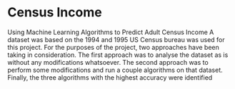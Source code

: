 # Census Income
Using Machine Learning Algorithms to Predict Adult Census Income
A dataset was based on the 1994 and 1995 US Census bureau was used for this project. For the purposes of the project, two approaches have been taking in consideration. The first approach was to analyse the dataset as is without any modifications whatsoever. The second approach was to perform some modifications and run a couple algorithms on that dataset. Finally, the three algorithms with the highest accuracy were identified
